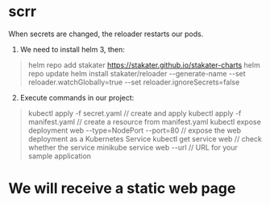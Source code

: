 # scrr
When secrets are changed, the reloader restarts our pods.

1. We need to install helm 3, then:
> helm repo add stakater https://stakater.github.io/stakater-charts
> helm repo update
> helm install stakater/reloader --generate-name --set reloader.watchGlobally=true --set reloader.ignoreSecrets=false

2. Execute commands in our project:
> kubectl apply -f secret.yaml // create and apply
> kubectl apply -f manifest.yaml // create a resource from manifest.yaml
> kubectl expose deployment web --type=NodePort --port=80 // expose the web deployment as a Kubernetes Service
> kubectl get service web // check whether the service
> minikube service web --url // URL for your sample application

# We will receive a static web page

